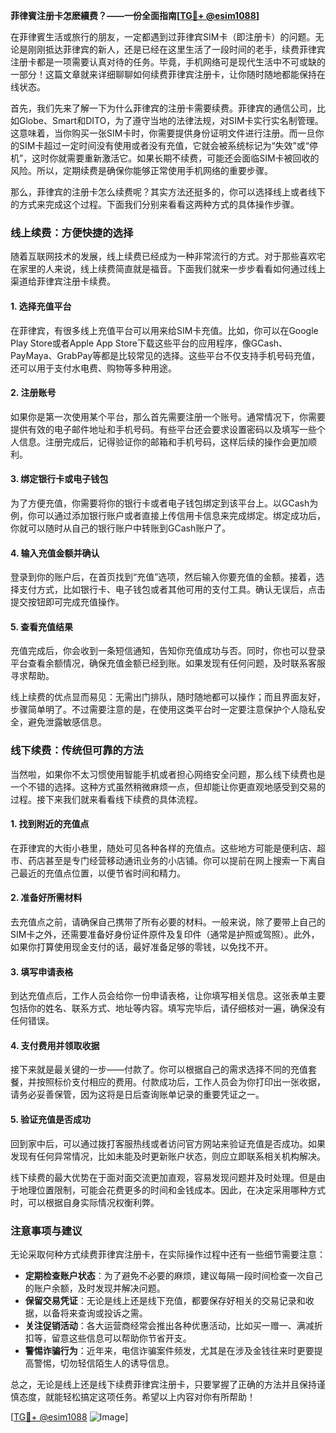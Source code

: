 **菲律賓注册卡怎麽續费？——一份全面指南[[TG💪+ @esim1088](https://t.me/s/esim1088)]**

在菲律賓生活或旅行的朋友，一定都遇到过菲律宾SIM卡（即注册卡）的问题。无论是刚刚抵达菲律宾的新人，还是已经在这里生活了一段时间的老手，续费菲律宾注册卡都是一项需要认真对待的任务。毕竟，手机网络可是现代生活中不可或缺的一部分！这篇文章就来详细聊聊如何续费菲律宾注册卡，让你随时随地都能保持在线状态。

首先，我们先来了解一下为什么菲律宾的注册卡需要续费。菲律宾的通信公司，比如Globe、Smart和DITO，为了遵守当地的法律法规，对SIM卡实行实名制管理。这意味着，当你购买一张SIM卡时，你需要提供身份证明文件进行注册。而一旦你的SIM卡超过一定时间没有使用或者没有充值，它就会被系统标记为“失效”或“停机”，这时你就需要重新激活它。如果长期不续费，可能还会面临SIM卡被回收的风险。所以，定期续费是确保你能够正常使用手机网络的重要步骤。

那么，菲律宾的注册卡怎么续费呢？其实方法还挺多的，你可以选择线上或者线下的方式来完成这个过程。下面我们分别来看看这两种方式的具体操作步骤。

### 线上续费：方便快捷的选择

随着互联网技术的发展，线上续费已经成为一种非常流行的方式。对于那些喜欢宅在家里的人来说，线上续费简直就是福音。下面我们就来一步步看看如何通过线上渠道给菲律宾注册卡续费。

#### 1. 选择充值平台

在菲律宾，有很多线上充值平台可以用来给SIM卡充值。比如，你可以在Google Play Store或者Apple App Store下载这些平台的应用程序，像GCash、PayMaya、GrabPay等都是比较常见的选择。这些平台不仅支持手机号码充值，还可以用于支付水电费、购物等多种用途。

#### 2. 注册账号

如果你是第一次使用某个平台，那么首先需要注册一个账号。通常情况下，你需要提供有效的电子邮件地址和手机号码。有些平台还会要求设置密码以及填写一些个人信息。注册完成后，记得验证你的邮箱和手机号码，这样后续的操作会更加顺利。

#### 3. 绑定银行卡或电子钱包

为了方便充值，你需要将你的银行卡或者电子钱包绑定到该平台上。以GCash为例，你可以通过添加银行账户或者直接上传信用卡信息来完成绑定。绑定成功后，你就可以随时从自己的银行账户中转账到GCash账户了。

#### 4. 输入充值金额并确认

登录到你的账户后，在首页找到“充值”选项，然后输入你要充值的金额。接着，选择支付方式，比如银行卡、电子钱包或者其他可用的支付工具。确认无误后，点击提交按钮即可完成充值操作。

#### 5. 查看充值结果

充值完成后，你会收到一条短信通知，告知你充值成功与否。同时，你也可以登录平台查看余额情况，确保充值金额已经到账。如果发现有任何问题，及时联系客服寻求帮助。

线上续费的优点显而易见：无需出门排队，随时随地都可以操作；而且界面友好，步骤简单明了。不过需要注意的是，在使用这类平台时一定要注意保护个人隐私安全，避免泄露敏感信息。

### 线下续费：传统但可靠的方法

当然啦，如果你不太习惯使用智能手机或者担心网络安全问题，那么线下续费也是一个不错的选择。这种方式虽然稍微麻烦一点，但却能让你更直观地感受到交易的过程。接下来我们就来看看线下续费的具体流程。

#### 1. 找到附近的充值点

在菲律宾的大街小巷里，随处可见各种各样的充值点。这些地方可能是便利店、超市、药店甚至是专门经营移动通讯业务的小店铺。你可以提前在网上搜索一下离自己最近的充值点位置，以便节省时间和精力。

#### 2. 准备好所需材料

去充值点之前，请确保自己携带了所有必要的材料。一般来说，除了要带上自己的SIM卡之外，还需要准备好身份证件原件及复印件（通常是护照或驾照）。此外，如果你打算使用现金支付的话，最好准备足够的零钱，以免找不开。

#### 3. 填写申请表格

到达充值点后，工作人员会给你一份申请表格，让你填写相关信息。这张表单主要包括你的姓名、联系方式、地址等内容。填写完毕后，请仔细核对一遍，确保没有任何错误。

#### 4. 支付费用并领取收据

接下来就是最关键的一步——付款了。你可以根据自己的需求选择不同的充值套餐，并按照标价支付相应的费用。付款成功后，工作人员会为你打印出一张收据，请务必妥善保管，因为这将是日后查询账单记录的重要凭证之一。

#### 5. 验证充值是否成功

回到家中后，可以通过拨打客服热线或者访问官方网站来验证充值是否成功。如果发现有任何异常情况，比如未能及时更新账户状态，则应立即联系相关机构解决。

线下续费的最大优势在于面对面交流更加直观，容易发现问题并及时处理。但是由于地理位置限制，可能会花费更多的时间和金钱成本。因此，在决定采用哪种方式时，可以根据自身实际情况权衡利弊。

### 注意事项与建议

无论采取何种方式续费菲律宾注册卡，在实际操作过程中还有一些细节需要注意：

- **定期检查账户状态**：为了避免不必要的麻烦，建议每隔一段时间检查一次自己的账户余额，及时发现并解决问题。
- **保留交易凭证**：无论是线上还是线下充值，都要保存好相关的交易记录和收据，以备将来查询或投诉之需。
- **关注促销活动**：各大运营商经常会推出各种优惠活动，比如买一赠一、满减折扣等，留意这些信息可以帮助你节省开支。
- **警惕诈骗行为**：近年来，电信诈骗案件频发，尤其是在涉及金钱往来时更要提高警惕，切勿轻信陌生人的诱导信息。

总之，无论是线上还是线下续费菲律宾注册卡，只要掌握了正确的方法并且保持谨慎态度，就能轻松搞定这项任务。希望以上内容对你有所帮助！

[[TG💪+ @esim1088](https://t.me/s/esim1088) ![Image](https://i.postimg.cc/4NQfJmqS/Snipaste-2025-05-13-00-14-12.png)]